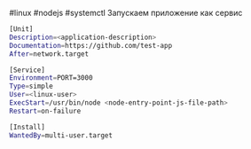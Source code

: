 #linux #nodejs #systemctl 
Запускаем приложение как сервис
```bash
[Unit]
Description=<application-description>
Documentation=https://github.com/test-app
After=network.target

[Service]
Environment=PORT=3000
Type=simple
User=<linux-user>
ExecStart=/usr/bin/node <node-entry-point-js-file-path>
Restart=on-failure

[Install]
WantedBy=multi-user.target
```